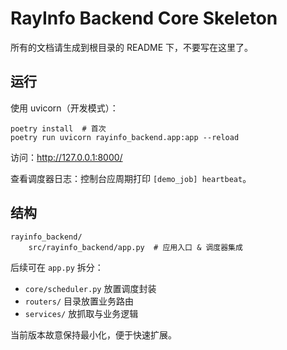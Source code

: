 # RayInfo Backend Core Skeleton

所有的文档请生成到根目录的 README 下，不要写在这里了。

## 运行

使用 uvicorn（开发模式）：

```
poetry install  # 首次
poetry run uvicorn rayinfo_backend.app:app --reload
```

访问：http://127.0.0.1:8000/

查看调度器日志：控制台应周期打印 `[demo_job] heartbeat`。

## 结构

```
rayinfo_backend/
	src/rayinfo_backend/app.py  # 应用入口 & 调度器集成
```

后续可在 `app.py` 拆分：

- `core/scheduler.py` 放置调度封装
- `routers/` 目录放置业务路由
- `services/` 放抓取与业务逻辑

当前版本故意保持最小化，便于快速扩展。

